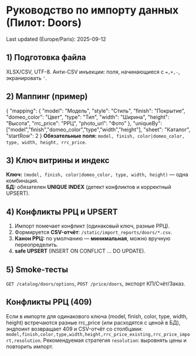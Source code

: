 # Руководство по импорту данных (Пилот: Doors)
Last updated (Europe/Paris): 2025-09-12

## 1) Подготовка файла
XLSX/CSV, UTF-8. Анти-CSV инъекции: поля, начинающиеся с `=,+,-`, экранировать `'`.

## 2) Маппинг (пример)
{
  "mapping": {
    "model": "Модель",
    "style": "Стиль",
    "finish": "Покрытие",
    "domeo_color": "Цвет",
    "type": "Тип",
    "width": "Ширина",
    "height": "Высота",
    "rrc_price": "РРЦ",
    "photo_url": "Фото"
  },
  "uniqueBy": ["model","finish","domeo_color","type","width","height"],
  "sheet": "Каталог",
  "startRow": 2
}
**Обязательные поля:** `model, finish, color|domeo_color, type, width, height, rrc_price`.

## 3) Ключ витрины и индекс
**Ключ:** `(model, finish, color|domeo_color, type, width, height)` — одна комбинация.  
**БД:** обязателен **UNIQUE INDEX** (детект конфликтов и корректный UPSERT).

## 4) Конфликты РРЦ и UPSERT
1) Импорт помечает конфликт (одинаковый ключ, разные РРЦ).  
2) Формируется **CSV-отчёт**: `/static/import_reports/doors/*.csv`.  
3) **Канон РРЦ:** по умолчанию — **минимальная**, можно вручную переопределить.  
4) **safe UPSERT** (INSERT ON CONFLICT … DO UPDATE).

## 5) Smoke-тесты
`GET /catalog/doors/options`, `POST /price/doors`, экспорт КП/Счёт/Заказ.

## Конфликты РРЦ (409)
Если в импорте для одинакового ключа (model, finish, color, type, width, height) встречаются разные rrc_price (или расходятся с ценой в БД),
эндпоинт возвращает 409 и CSV-отчёт со столбцами:
`model,finish,color,type,width,height,rrc_price_existing,rrc_price_import,resolution`.
Рекомендуемая стратегия `resolution`: выровнять цены и повторить импорт.
